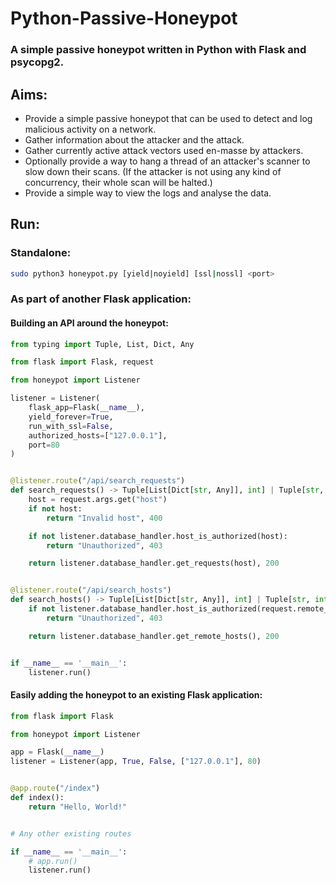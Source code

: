 # Python-Passive-Honeypot

### A simple passive honeypot written in Python with Flask and psycopg2.

## Aims:

- Provide a simple passive honeypot that can be used to detect and log malicious activity on a network.
- Gather information about the attacker and the attack.
- Gather currently active attack vectors used en-masse by attackers.
- Optionally provide a way to hang a thread of an attacker's scanner to slow down their scans. (If the attacker is not
  using any kind of concurrency, their whole scan will be halted.)
- Provide a simple way to view the logs and analyse the data.

## Run:

### Standalone:

```bash
sudo python3 honeypot.py [yield|noyield] [ssl|nossl] <port>
```

### As part of another Flask application:

#### Building an API around the honeypot:

```python
from typing import Tuple, List, Dict, Any

from flask import Flask, request

from honeypot import Listener

listener = Listener(
    flask_app=Flask(__name__),
    yield_forever=True,
    run_with_ssl=False,
    authorized_hosts=["127.0.0.1"],
    port=80
)


@listener.route("/api/search_requests")
def search_requests() -> Tuple[List[Dict[str, Any]], int] | Tuple[str, int]:
    host = request.args.get("host")
    if not host:
        return "Invalid host", 400

    if not listener.database_handler.host_is_authorized(host):
        return "Unauthorized", 403

    return listener.database_handler.get_requests(host), 200


@listener.route("/api/search_hosts")
def search_hosts() -> Tuple[List[Dict[str, Any]], int] | Tuple[str, int]:
    if not listener.database_handler.host_is_authorized(request.remote_addr):
        return "Unauthorized", 403

    return listener.database_handler.get_remote_hosts(), 200


if __name__ == '__main__':
    listener.run()

```

#### Easily adding the honeypot to an existing Flask application:

```python
from flask import Flask

from honeypot import Listener

app = Flask(__name__)
listener = Listener(app, True, False, ["127.0.0.1"], 80)


@app.route("/index")
def index():
    return "Hello, World!"


# Any other existing routes

if __name__ == '__main__':
    # app.run()
    listener.run()
```
